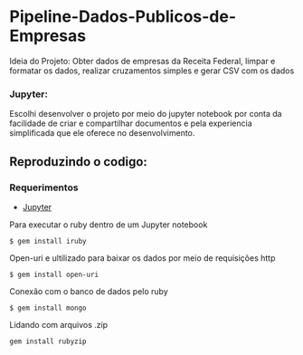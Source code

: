# Pipeline-Dados-Publicos-de-Empresas
Ideia do Projeto: Obter dados de empresas da Receita Federal, limpar e formatar os dados, realizar cruzamentos simples e gerar CSV com os dados


### Jupyter:
Escolhi desenvolver o projeto por meio do jupyter notebook por conta da facilidade de criar e compartilhar documentos e pela experiencia simplificada que ele oferece no desenvolvimento.


## Reproduzindo o codigo:


### Requerimentos

* [Jupyter](https://jupyter.org)

Para executar o ruby dentro de um Jupyter notebook
```
$ gem install iruby
```

Open-uri e ultilizado para baixar os dados por meio de requisições http
```
$ gem install open-uri
```


Conexão com o banco de dados pelo ruby
```
$ gem install mongo
```


Lidando com arquivos .zip
```
gem install rubyzip
```
